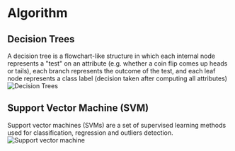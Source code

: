 # Algorithm

## Decision Trees
A decision tree is a flowchart-like structure in which each internal node represents a "test" on an attribute (e.g. whether a coin flip comes up heads or tails), each branch represents the outcome of the test, and each leaf node represents a class label (decision taken after computing all attributes)
![Decision Trees](https://www.mastersindatascience.org/wp-content/uploads/tree-graphic.jpg)

## Support Vector Machine (SVM)
Support vector machines (SVMs) are a set of supervised learning methods used for classification, regression and outliers detection.
![Support vector machine](https://scikit-learn.org/stable/_images/sphx_glr_plot_iris_svc_001.png)
